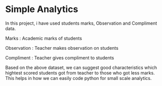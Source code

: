 # Simple Analytics

In this project, i have used students marks, Observation and Compliment data.

Marks : Academic marks of students

Observation : Teacher makes observation on students 

Compliment : Teacher gives compliment to students

Based on the above dataset, we can suggest good characteristics which hightest scored students got from teacher to those who got less marks. This helps in how we can easily code python for small scale analytics.
